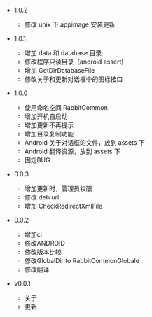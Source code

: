 - 1.0.2
  + 修改 unix 下 appimage 安装更新

- 1.0.1
  + 增加 data 和 database 目录
  + 修改程序只读目录（android assert)
  + 增加 GetDirDatabaseFile
  + 修改关于和更新对话框中的图标接口
  
- 1.0.0
  + 使用命名空间 RabbitCommon
  + 增加开机自启动
  + 增加更新不再提示
  + 增加目录复制功能
  + Android 关于对话框的文件，放到 assets 下
  + Android 翻译资源，放到 assets 下
  + 固定BUG

- 0.0.3
  + 增加更新时，管理员权限
  + 修改 deb url
  + 增加 CheckRedirectXmlFile

- 0.0.2
  + 增加ci
  + 修改ANDROID
  + 修改版本比较
  + 修改GlobalDir to RabbitCommonGlobale
  + 修改翻译

- v0.0.1
  + 关于
  + 更新
